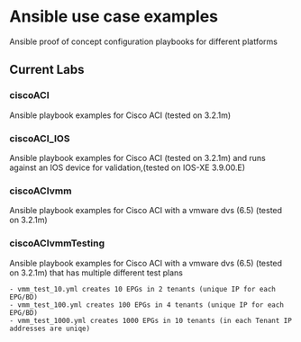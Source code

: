 # Ansible use case examples

Ansible proof of concept configuration playbooks for different platforms

## Current Labs

### ciscoACI

Ansible playbook examples for Cisco ACI (tested on 3.2.1m)

### ciscoACI_IOS

Ansible playbook examples for Cisco ACI (tested on 3.2.1m) and runs against an IOS device for validation,(tested on IOS-XE 3.9.00.E)

### ciscoACIvmm

Ansible playbook examples for Cisco ACI with a vmware dvs (6.5) (tested on 3.2.1m)

### ciscoACIvmmTesting

Ansible playbook examples for Cisco ACI with a vmware dvs (6.5) (tested on 3.2.1m) that has multiple different test plans
  
    - vmm_test_10.yml creates 10 EPGs in 2 tenants (unique IP for each EPG/BD)
    - vmm_test_100.yml creates 100 EPGs in 4 tenants (unique IP for each EPG/BD)
    - vmm_test_1000.yml creates 1000 EPGs in 10 tenants (in each Tenant IP addresses are uniqe)